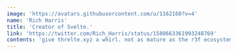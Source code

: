 ```yaml
---
image: 'https://avatars.githubusercontent.com/u/1162160?v=4'
name: 'Rich Harris'
title: 'Creator of Svelte.'
link: 'https://twitter.com/Rich_Harris/status/1580663361993248769'
contents: 'give threlte.xyz a whirl. not as mature as the r3f ecosystem, but already pretty capable'
---
```

